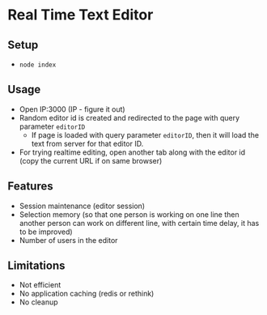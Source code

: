 # Real Time Text Editor

## Setup
- `node index`

## Usage
- Open IP:3000 (IP - figure it out)
- Random editor id is created and redirected to the page with query parameter `editorID`
    - If page is loaded with query parameter `editorID`, then it will load the text from server for that editor ID.
- For trying realtime editing, open another tab along with the editor id (copy the current URL if on same browser)

## Features
- Session maintenance (editor session)
- Selection memory (so that one person is working on one line then another person can work on different line, with certain time delay, it has to be improved)
- Number of users in the editor

## Limitations

- Not efficient
- No application caching (redis or rethink)
- No cleanup